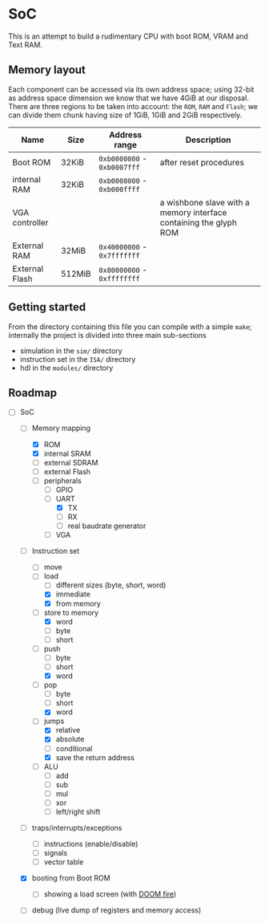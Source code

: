 # SoC

This is an attempt to build a rudimentary CPU with boot ROM, VRAM and Text RAM.

## Memory layout

Each component can be accessed via its own address space; using 32-bit as address space dimension
we know that we have 4GiB at our disposal. There are three regions to be taken into account:
the ``ROM``, ``RAM`` and ``Flash``; we can divide them chunk having size of 1GiB, 1GiB and 2GiB respectively.

| Name           | Size   |Address range | Description |
|------          |--------|--------------|-------------|
| Boot ROM       |  32KiB | ``0xb0000000`` - ``0xb0007fff`` | after reset procedures |
| internal RAM   |  32KiB | ``0xb0008000`` - ``0xb000ffff`` |  |
| VGA controller |        |              | a wishbone slave with a memory interface containing the glyph ROM |
| External RAM   |  32MiB | ``0x40000000`` - ``0x7fffffff`` | |
| External Flash | 512MiB | ``0x80000000`` - ``0xffffffff`` | |

## Getting started

From the directory containing this file you can compile with a simple ``make``;
internally the project is divided into three main sub-sections

 - simulation in the ``sim/`` directory
 - instruction set in the ``ISA/`` directory
 - hdl in the ``modules/`` directory

## Roadmap

 - [ ] SoC
   - [ ] Memory mapping
     - [x] ROM
     - [x] internal SRAM
     - [ ] external SDRAM
     - [ ] external Flash
     - [ ] peripherals
       - [ ] GPIO
       - [ ] UART
         - [x] TX
         - [ ] RX
         - [ ] real baudrate generator
       - [ ] VGA
   - [ ] Instruction set
     - [ ] move
     - [ ] load
         - [ ] different sizes (byte, short, word)
         - [x] immediate
         - [x] from memory
     - [ ] store to memory
         - [x] word
         - [ ] byte
         - [ ] short
     - [ ] push
       - [ ] byte
       - [ ] short
       - [x] word
     - [ ] pop
       - [ ] byte
       - [ ] short
       - [x] word
     - [ ] jumps
       - [x] relative
       - [x] absolute
       - [ ] conditional
       - [x] save the return address
     - [ ] ALU
       - [ ] add
       - [ ] sub
       - [ ] mul
       - [ ] xor
       - [ ] left/right shift
   - [ ] traps/interrupts/exceptions
     - [ ] instructions (enable/disable)
     - [ ] signals
     - [ ] vector table
   - [x] booting from Boot ROM
     - [ ] showing a load screen (with [DOOM fire](http://fabiensanglard.net/doom_fire_psx/))
   - [ ] debug (live dump of registers and memory access)

